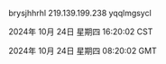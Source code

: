 brysjhhrhl 219.139.199.238 yqqlmgsycl

2024年 10月 24日 星期四 16:20:02 CST

2024年 10月 24日 星期四 08:20:02 GMT
